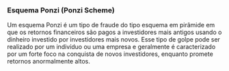 ### Esquema Ponzi (Ponzi Scheme)

Um esquema Ponzi é um tipo de fraude do tipo esquema em pirâmide em que os retornos financeiros são pagos a investidores mais antigos usando o dinheiro investido por investidores mais novos. Esse tipo de golpe pode ser realizado por um indivíduo ou uma empresa e geralmente é caracterizado por um forte foco na conquista de novos investidores, enquanto promete retornos anormalmente altos.